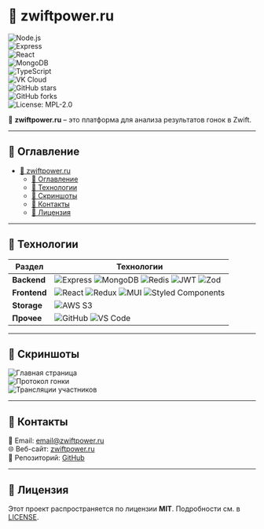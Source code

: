 # 🚴 zwiftpower.ru

![Node.js](https://img.shields.io/badge/Node.js-18.x-green?logo=node.js)  
![Express](https://img.shields.io/badge/Express-4.x-blue?logo=express)  
![React](https://img.shields.io/badge/React-18.x-blue?logo=react)  
![MongoDB](https://img.shields.io/badge/MongoDB-6.x-green?logo=mongodb)  
![TypeScript](https://img.shields.io/badge/TypeScript-5.x-blue?logo=typescript)  
![VK Cloud](https://img.shields.io/badge/VK_Cloud_Object_Storage-Storage-blue?logo=vk)  
![GitHub stars](https://img.shields.io/github/stars/caH40/zwiftpower?style=social)  
![GitHub forks](https://img.shields.io/github/forks/caH40/zwiftpower?style=social)  
![License: MPL-2.0](https://img.shields.io/badge/License-MPL_2.0-blue.svg)


📢 **zwiftpower.ru** – это платформа для анализа результатов гонок в Zwift.  

---

## 📑 Оглавление  
- [🚴 zwiftpower.ru](#-zwiftpowerru)
  - [📑 Оглавление](#-оглавление)
  - [🚀 Технологии](#-технологии)
  - [🎨 Скриншоты](#-скриншоты)
  - [📧 Контакты](#-контакты)
  - [📜 Лицензия](#-лицензия)

---

## 🚀 Технологии  

| Раздел         | Технологии |
|---------------|-------------|
| **Backend**   | ![Express](https://img.shields.io/badge/Express-4.18.x-blue?logo=express) ![MongoDB](https://img.shields.io/badge/Mongoose-8.9.x-green?logo=mongodb) ![Redis](https://img.shields.io/badge/Redis-4.6.x-red?logo=redis) ![JWT](https://img.shields.io/badge/JSONWebToken-9.x-orange?logo=json) ![Zod](https://img.shields.io/badge/Zod-3.24.x-blue) |
| **Frontend**  | ![React](https://img.shields.io/badge/React-18.2.x-blue?logo=react) ![Redux](https://img.shields.io/badge/Redux_Toolkit-1.9.x-purple?logo=redux) ![MUI](https://img.shields.io/badge/MUI-5.11.x-blue?logo=mui) ![Styled Components](https://img.shields.io/badge/Styled_Components-6.0.x-pink?logo=styled-components) |
| **Storage**   | ![AWS S3](https://img.shields.io/badge/AWS_S3-Storage-orange?logo=amazons3) |
| **Прочее**    | ![GitHub](https://img.shields.io/badge/GitHub-Code-informational?logo=github) ![VS Code](https://img.shields.io/badge/VSCode-Editor-blue?logo=visualstudiocode) |

---

## 🎨 Скриншоты  
![Главная страница](https://zwiftpower.hb.ru-msk.vkcloud-storage.ru/github-readme-main.JPG)  
![Протокол гонки](https://zwiftpower.hb.ru-msk.vkcloud-storage.ru/github-readme-protocol.JPG)  
![Трансляции участников](https://zwiftpower.hb.ru-msk.vkcloud-storage.ru/github-readme-streams.JPG)  

---

## 📧 Контакты  

📩 Email: [email@zwiftpower.ru](mailto:support@zwiftpower.ru)  
🌐 Веб-сайт: [zwiftpower.ru](https://zwiftpower.ru)  
📂 Репозиторий: [GitHub](https://github.com/caH40/zwiftpower)  

---

## 📜 Лицензия  

Этот проект распространяется по лицензии **MIT**. Подробности см. в [LICENSE](./LICENSE).
